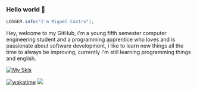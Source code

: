 ### Hello world 👋
```java
LOGGER.info("I'm Miguel Castro");
```

Hey, welcome to my GitHub, i'm a young fifth semester computer engineering student and a programming apprentice who loves and is passionate about software development, i like to learn new things all the time to always be improving, currently i'm still learning programming things and english.

[![My Skls](https://skillicons.dev/icons?i=django,spring,mysql,postgres,docker,aws,vscode,idea,vim,postman)](https://skillicons.dev)

[![wakatime](https://wakatime.com/badge/user/5a036515-a535-4e8a-954a-13b9e6589994.svg)](https://wakatime.com/@5a036515-a535-4e8a-954a-13b9e6589994)
![](https://komarev.com/ghpvc/?username=miguelcastrozz&label=wakatime)
